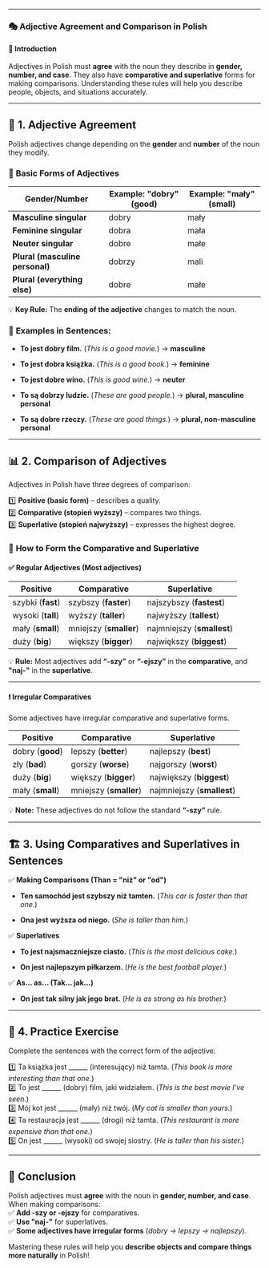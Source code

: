
---
### 🎭 **Adjective Agreement and Comparison in Polish**

#### 📌 **Introduction**

Adjectives in Polish must **agree** with the noun they describe in **gender, number, and case**. They also have **comparative and superlative** forms for making comparisons. Understanding these rules will help you describe people, objects, and situations accurately.

---

## 🔹 **1. Adjective Agreement**

Polish adjectives change depending on the **gender** and **number** of the noun they modify.

### 📖 **Basic Forms of Adjectives**

|**Gender/Number**|**Example: "dobry" (good)**|**Example: "mały" (small)**|
|---|---|---|
|**Masculine singular**|dobry|mały|
|**Feminine singular**|dobra|mała|
|**Neuter singular**|dobre|małe|
|**Plural (masculine personal)**|dobrzy|mali|
|**Plural (everything else)**|dobre|małe|

💡 **Key Rule:** The **ending of the adjective** changes to match the noun.

### 📌 **Examples in Sentences:**

- **To jest dobry film.** (_This is a good movie._) → **masculine**
    
- **To jest dobra książka.** (_This is a good book._) → **feminine**
    
- **To jest dobre wino.** (_This is good wine._) → **neuter**
    
- **To są dobrzy ludzie.** (_These are good people._) → **plural, masculine personal**
    
- **To są dobre rzeczy.** (_These are good things._) → **plural, non-masculine personal**
    

---

## 📊 **2. Comparison of Adjectives**

Adjectives in Polish have three degrees of comparison:

1️⃣ **Positive (basic form)** – describes a quality.  
2️⃣ **Comparative (stopień wyższy)** – compares two things.  
3️⃣ **Superlative (stopień najwyższy)** – expresses the highest degree.

### 🔹 **How to Form the Comparative and Superlative**

#### ✅ **Regular Adjectives** (Most adjectives)

|**Positive**|**Comparative**|**Superlative**|
|---|---|---|
|szybki (**fast**)|szybszy (**faster**)|najszybszy (**fastest**)|
|wysoki (**tall**)|wyższy (**taller**)|najwyższy (**tallest**)|
|mały (**small**)|mniejszy (**smaller**)|najmniejszy (**smallest**)|
|duży (**big**)|większy (**bigger**)|największy (**biggest**)|

💡 **Rule:** Most adjectives add **“-szy”** or **“-ejszy”** in the **comparative**, and **"naj-"** in the **superlative**.

---

#### ❗ **Irregular Comparatives**

Some adjectives have irregular comparative and superlative forms.

|**Positive**|**Comparative**|**Superlative**|
|---|---|---|
|dobry (**good**)|lepszy (**better**)|najlepszy (**best**)|
|zły (**bad**)|gorszy (**worse**)|najgorszy (**worst**)|
|duży (**big**)|większy (**bigger**)|największy (**biggest**)|
|mały (**small**)|mniejszy (**smaller**)|najmniejszy (**smallest**)|

💡 **Note:** These adjectives do not follow the standard **“-szy”** rule.

---

## 🏗 **3. Using Comparatives and Superlatives in Sentences**

✅ **Making Comparisons (Than = "niż" or "od")**

- **Ten samochód jest szybszy niż tamten.** (_This car is faster than that one._)
    
- **Ona jest wyższa od niego.** (_She is taller than him._)
    

✅ **Superlatives**

- **To jest najsmaczniejsze ciasto.** (_This is the most delicious cake._)
    
- **On jest najlepszym piłkarzem.** (_He is the best football player._)
    

✅ **As... as... (Tak... jak...)**

- **On jest tak silny jak jego brat.** (_He is as strong as his brother._)
    

---

## 🎯 **4. Practice Exercise**

Complete the sentences with the correct form of the adjective:

1️⃣ Ta książka jest ______ (interesujący) niż tamta. (_This book is more interesting than that one._)  
2️⃣ To jest ______ (dobry) film, jaki widziałem. (_This is the best movie I've seen._)  
3️⃣ Mój kot jest ______ (mały) niż twój. (_My cat is smaller than yours._)  
4️⃣ Ta restauracja jest ______ (drogi) niż tamta. (_This restaurant is more expensive than that one._)  
5️⃣ On jest ______ (wysoki) od swojej siostry. (_He is taller than his sister._)

---

## 🏁 **Conclusion**

Polish adjectives must **agree** with the noun in **gender, number, and case**. When making comparisons:  
✅ **Add -szy or -ejszy** for comparatives.  
✅ **Use "naj-"** for superlatives.  
✅ **Some adjectives have irregular forms** (_dobry → lepszy → najlepszy_).

Mastering these rules will help you **describe objects and compare things more naturally** in Polish!